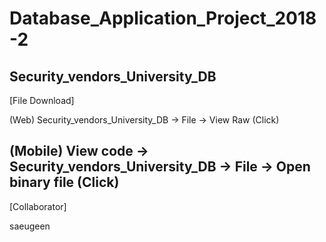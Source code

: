 # Database_Application_Project_2018-2
Security_vendors_University_DB
-----------------------------------------
[File Download]

(Web) Security_vendors_University_DB -> File -> View Raw (Click)

(Mobile) View code -> Security_vendors_University_DB -> File -> Open binary file (Click)
----------------------------------------------------------------------------------------                
[Collaborator]

saeugeen
